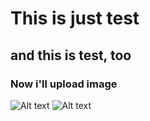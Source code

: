 This is just test
=================

and this is test, too
---------------------

### Now i'll upload image

![Alt text](https://github.com/dngur24/for_blog_image_file/issues/1#issue-2658760771)
![Alt text](https://github.com/dngur24/for_blog_image_file/issues/1#issue-2658760771 "Optional title")

